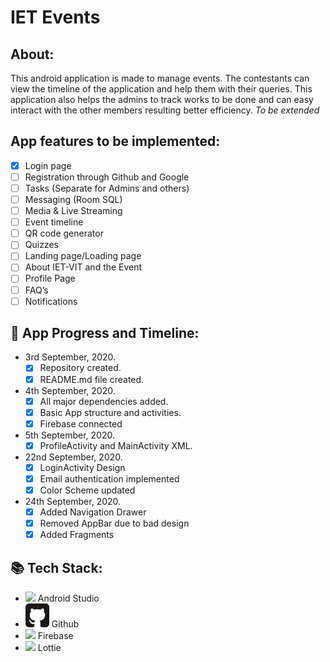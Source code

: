 # IET Events

## About:
This android application is made to manage events. The contestants can view the timeline of the application and help them with their queries. This application also helps the admins to track works to be done and can easy interact with the other members resulting better efficiency.
_To be extended_

## App features to be implemented:

- [x] Login page
- [ ] Registration through Github and Google
- [ ] Tasks (Separate for Admins and others)
- [ ] Messaging (Room SQL)
- [ ] Media & Live Streaming
- [ ] Event timeline
- [ ] QR code generator
- [ ] Quizzes
- [ ] Landing page/Loading page
- [ ] About IET-VIT and the Event
- [ ] Profile Page
- [ ] FAQ’s
- [ ] Notifications

## 🎯 App Progress and Timeline:
- 3rd September, 2020.
   - [x] Repository created.
   - [x] README.md file created.
- 4th September, 2020.
   - [x] All major dependencies added.
   - [x] Basic App structure and activities.
   - [x] Firebase connected
- 5th September, 2020.
   - [x] ProfileActivity and MainActivity XML.
- 22nd September, 2020.
   - [x] LoginActivity Design
   - [x] Email authentication implemented
   - [x] Color Scheme updated
- 24th September, 2020.
   - [x] Added Navigation Drawer
   - [x] Removed AppBar due to bad design
   - [x] Added Fragments

## 📚 Tech Stack:
- <code><img height="38" src="https://i1.pngguru.com/preview/736/783/702/macos-app-icons-android-studio-png-icon.jpg"></code> Android Studio
- <code><img height="38" src="https://github.com/edent/SuperTinyIcons/blob/master/images/svg/github.svg"></code> Github
- <code><img height="38" src="https://icon2.cleanpng.com/20180417/irq/kisspng-firebase-cloud-messaging-computer-icons-google-clo-github-5ad5d3cde70706.9853526815239628299463.jpg"></code> Firebase
- <code><img height="38" src="https://encrypted-tbn0.gstatic.com/images?q=tbn%3AANd9GcRdk0UV8Rmlu0BR4cJIeSddKT_eyDzbbwLsyw&usqp=CAU"></code> Lottie
